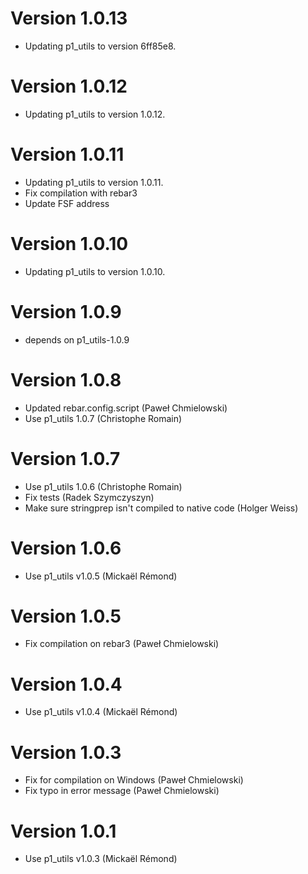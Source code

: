 # Version 1.0.13

* Updating p1_utils to version 6ff85e8.

# Version 1.0.12

* Updating p1_utils to version 1.0.12.

# Version 1.0.11

* Updating p1_utils to version 1.0.11.
* Fix compilation with rebar3
* Update FSF address

# Version 1.0.10

* Updating p1_utils to version 1.0.10.

# Version 1.0.9

* depends on p1_utils-1.0.9

# Version 1.0.8

* Updated rebar.config.script (Paweł Chmielowski)
* Use p1_utils 1.0.7 (Christophe Romain)

# Version 1.0.7

* Use p1_utils 1.0.6 (Christophe Romain)
* Fix tests (Radek Szymczyszyn)
* Make sure stringprep isn't compiled to native code (Holger Weiss)

# Version 1.0.6

* Use p1_utils v1.0.5 (Mickaël Rémond)

# Version 1.0.5

* Fix compilation on rebar3 (Paweł Chmielowski)

# Version 1.0.4

* Use p1_utils v1.0.4 (Mickaël Rémond)

# Version 1.0.3

* Fix for compilation on Windows (Paweł Chmielowski)
* Fix typo in error message (Paweł Chmielowski)

# Version 1.0.1

* Use p1_utils v1.0.3 (Mickaël Rémond)

